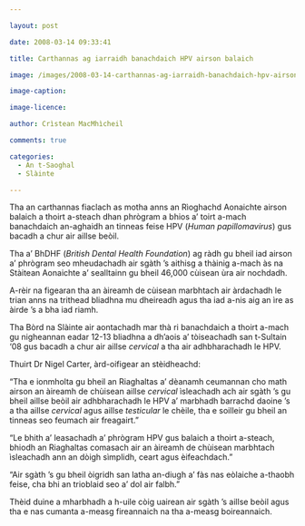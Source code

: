 ```yaml
---

layout: post

date: 2008-03-14 09:33:41

title: Carthannas ag iarraidh banachdaich HPV airson balaich

image: /images/2008-03-14-carthannas-ag-iarraidh-banachdaich-hpv-airson-balaich.jpg

image-caption:

image-licence:

author: Crìstean MacMhìcheil

comments: true

categories:
  - An t-Saoghal
  - Slàinte

---
```


Tha an carthannas fiaclach as motha anns an Rìoghachd Aonaichte airson balaich a thoirt a-steach dhan phrògram a bhios a’ toirt a-mach banachdaich an-aghaidh an tinneas feise HPV (_Human papillomavirus_) gus bacadh a chur air aillse beòil.

<!--more-->

Tha a’ BhDHF (_British Dental Health Foundation_) ag ràdh gu bheil iad airson a’ phrògram seo mheudachadh air sgàth ’s aithisg a thàinig a-mach às na Stàitean Aonaichte a’ sealltainn gu bheil 46,000 cùisean ùra air nochdadh.

A-rèir na figearan tha an àireamh de cùisean marbhtach air àrdachadh le trian anns na trithead bliadhna mu dheireadh agus tha iad a-nis aig an ìre as àirde ’s a bha iad riamh.

Tha Bòrd na Slàinte air aontachadh mar thà ri banachdaich a thoirt a-mach gu nigheannan eadar 12-13 bliadhna a dh’aois a’ tòiseachadh san t-Sultain ‘08 gus bacadh a chur air aillse _cervical_ a tha air adhbharachadh le HPV.

Thuirt Dr Nigel Carter, àrd-oifigear an stèidheachd:

“Tha e ionmholta gu bheil an Riaghaltas a’ dèanamh ceumannan cho math airson an àireamh de chùisean aillse _cervical_ ìsleachadh ach air sgàth ’s gu bheil aillse beòil air adhbharachadh le HPV a’ marbhadh barrachd daoine ’s a tha aillse _cervical_ agus aillse _testicular_ le chèile, tha e soilleir gu bheil an tinneas seo feumach air freagairt.”

“Le bhith a’ leasachadh a’ phrògram HPV gus balaich a thoirt a-steach, bhiodh an Riaghaltas comasach air an àireamh de chùisean marbhtach ìsleachadh ann an dòigh sìmplidh, ceart agus èifeachdach.”

“Air sgàth ’s gu bheil òigridh san latha an-diugh a’ fàs nas eòlaiche a-thaobh feise, cha bhi an trioblaid seo a’ dol air falbh.”

Thèid duine a mharbhadh a h-uile còig uairean air sgàth ’s aillse beòil agus tha e nas cumanta a-measg fireannaich na tha a-measg boireannaich.

